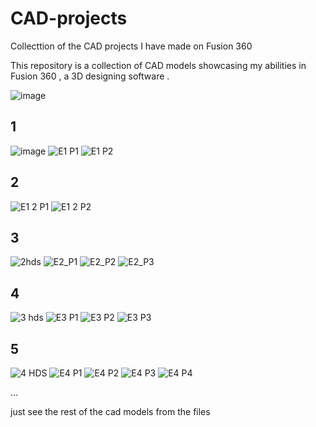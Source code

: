 # CAD-projects
Collecttion of the CAD projects I have made on Fusion 360 

This repository is a collection of CAD models showcasing my abilities in Fusion 360 , a 3D designing software . 

![image](https://user-images.githubusercontent.com/86561124/145554343-175d30a9-7e04-42c3-9b20-67cf24e81f81.png)


## 1
![image](https://user-images.githubusercontent.com/86561124/142760196-86ceb1aa-41fa-4902-bb27-0b1836d59391.png)
![E1 P1](https://user-images.githubusercontent.com/86561124/142760210-95954a16-6e20-40a2-9984-78a3ecb50e47.JPG)
![E1 P2](https://user-images.githubusercontent.com/86561124/142760213-a0fc38cf-b562-48d3-b586-b4ed77bde0d9.JPG)

## 2
![E1 2 P1](https://user-images.githubusercontent.com/86561124/142760226-2c5a77e9-f6d9-4d7f-919f-81919a7a6360.JPG)
![E1 2 P2](https://user-images.githubusercontent.com/86561124/142760230-10b4a036-338f-4958-9083-56b27d5620a5.JPG)

## 3
![2hds](https://user-images.githubusercontent.com/86561124/142760241-6da901ba-55f1-4978-aec7-5c0de55abce0.jpg)
![E2_P1](https://user-images.githubusercontent.com/86561124/142760258-b5613db7-d287-4b61-971e-fff81ece4c87.JPG)
![E2_P2](https://user-images.githubusercontent.com/86561124/142760261-e38fde6a-eb57-43d5-9cdb-86042b1cf370.JPG)
![E2_P3](https://user-images.githubusercontent.com/86561124/142760264-febb83f6-ed3b-4ab8-a099-5ba0e9968b4c.JPG)

## 4
![3 hds](https://user-images.githubusercontent.com/86561124/142760275-2801b31f-ddcd-443b-9376-51e112ac9313.jpg)
![E3 P1](https://user-images.githubusercontent.com/86561124/142760279-ff7666f5-7c42-49e3-8c24-b67beebc5a08.JPG)
![E3 P2](https://user-images.githubusercontent.com/86561124/142760282-700a37f6-1a17-4cd3-a270-4e70d0938ba1.JPG)
![E3 P3](https://user-images.githubusercontent.com/86561124/142760284-27354e9c-c2ae-457f-bc25-b3bb2b5e37f8.JPG)

## 5
![4 HDS](https://user-images.githubusercontent.com/86561124/142760295-625e5f29-4cba-45f7-a2e7-d42c1bfd4629.JPG)
![E4 P1](https://user-images.githubusercontent.com/86561124/142760302-d85ca673-dbf9-42a2-a432-f2f12d169c90.JPG)
![E4 P2](https://user-images.githubusercontent.com/86561124/142760308-f4ebe593-7797-4424-963b-8d75518d9a68.JPG)
![E4 P3](https://user-images.githubusercontent.com/86561124/142760312-8c943af9-e482-4885-b2f1-a0e31b3c2bb0.JPG)
![E4 P4](https://user-images.githubusercontent.com/86561124/142760315-b1764a4b-d386-4839-9cdf-dff0d4dd1b8d.JPG)

...

just see the rest of the cad models from the files 



